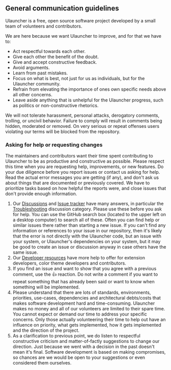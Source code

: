 ## General communication guidelines

Ulauncher is a free, open source software project developed by a small team of volunteers and contributors.

We are here because we want Ulauncher to improve, and for that we have to:
* Act respectful towards each other.
* Give each other the benefit of the doubt.
* Give and accept constructive feedback.
* Avoid arguments.
* Learn from past mistakes.
* Focus on what is best, not just for us as individuals, but for the Ulauncher community.
* Refrain from elevating the importance of ones own specific needs above all other concerns.
* Leave aside anything that is unhelpful for the Ulauncher progress, such as politics or non-constructive rhetorics.

We will not tolerate harassment, personal attacks, derogatory comments, trolling, or uncivil behavior. Failure to comply will result in comments being hidden, moderated or removed. On very serious or repeat offenses users violating our terms will be blocked from the repository.

### Asking for help or requesting changes

The maintainers and contributors want their time spent contributing to Ulauncher to be as productive and constructive as possible. Please respect this time when you are requesting help, improvements, or new features. Do your due diligence before you report issues or contact us asking for help. Read the actual error messages you are getting (if any), and don't ask us about things that are documented or previously covered. We have to prioritize tasks based on how helpful the reports were, and close issues that don't provide enough information.

1. Our [Discussions](https://github.com/Ulauncher/Ulauncher/discussions) and [Issue tracker](https://github.com/Ulauncher/Ulauncher/issues) have many answers, in particular the [Troubleshooting](https://github.com/Ulauncher/Ulauncher/discussions/categories/troubleshooting) discussion category. Please use these before you ask for help. You can use the GitHub search box (located to the upper left on a desktop computer) to search all of these. Often you can find help or similar issues there rather than starting a new issue. If you can't find any information or references to your issue in our repository, then it's likely that the error is not directly with the Ulauncher code, but an issue with your system, or Ulauncher's dependencies on your system, but it may be good to create an issue or discussion anyway in case others have the same issue.
2. Our [Developer resources](https://github.com/Ulauncher/Ulauncher/discussions/879) have more help to offer for extension developers, color theme developers and contributors.
3. If you find an issue and want to show that you agree with a previous comment, use the :+1: reaction. Do not write a comment if you want to repeat something that has already been said or want to know when something will be implemented.
4. Please understand that there are lots of standards, environments, priorities, use-cases, dependencies and architectural debts/costs that makes software development hard and time-consuming. Ulauncher makes no money and all of our volunteers are limited to their spare time. You cannot expect or demand our time to address your specific concerns. Only those actually volunteering their time to help out have an influence on priority, what gets implemented, how it gets implemented and the direction of the project.
5. As a clarification to previous point, we do listen to respectful constructive criticism and matter-of-factly suggestions to change our direction. Just because we went with a decision in the past doesn't mean it's final. Software development is based on making compromises, so chances are we would be open to your suggestions or even considered them ourselves.
